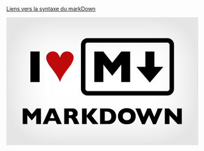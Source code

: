 

[Liens vers la syntaxe du markDown](https://github.com/ludovichaute/exercice-markdown/blob/master/markdown.md)

![image du markDown](markdown.png)
